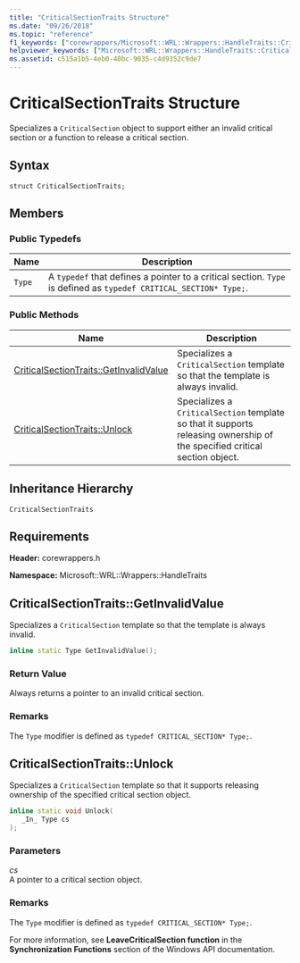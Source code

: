 ```yaml
---
title: "CriticalSectionTraits Structure"
ms.date: "09/26/2018"
ms.topic: "reference"
f1_keywords: ["corewrappers/Microsoft::WRL::Wrappers::HandleTraits::CriticalSectionTraits", "corewrappers/Microsoft::WRL::Wrappers::HandleTraits::CriticalSectionTraits::GetInvalidValue", "corewrappers/Microsoft::WRL::Wrappers::HandleTraits::CriticalSectionTraits::Unlock"]
helpviewer_keywords: ["Microsoft::WRL::Wrappers::HandleTraits::CriticalSectionTraits structure", "Microsoft::WRL::Wrappers::HandleTraits::CriticalSectionTraits::GetInvalidValue method", "Microsoft::WRL::Wrappers::HandleTraits::CriticalSectionTraits::Unlock method"]
ms.assetid: c515a1b5-4eb0-40bc-9035-c4d9352c9de7
---
```

# CriticalSectionTraits Structure

Specializes a `CriticalSection` object to support either an invalid critical section or a function to release a critical section.

## Syntax

```
struct CriticalSectionTraits;
```

## Members

### Public Typedefs

Name   | Description
------ | -----------------------------------------------------------------------------------------------------------------
`Type` | A `typedef` that defines a pointer to a critical section. `Type` is defined as `typedef CRITICAL_SECTION* Type;`.

### Public Methods

Name                                                       | Description
---------------------------------------------------------- | -----------------
[CriticalSectionTraits::GetInvalidValue](#getinvalidvalue) | Specializes a `CriticalSection` template so that the template is always invalid.
[CriticalSectionTraits::Unlock](#unlock)                   | Specializes a `CriticalSection` template so that it supports releasing ownership of the specified critical section object.

## Inheritance Hierarchy

`CriticalSectionTraits`

## Requirements

**Header:** corewrappers.h

**Namespace:** Microsoft::WRL::Wrappers::HandleTraits

## <a name="getinvalidvalue"></a> CriticalSectionTraits::GetInvalidValue

Specializes a `CriticalSection` template so that the template is always invalid.

```cpp
inline static Type GetInvalidValue();
```

### Return Value

Always returns a pointer to an invalid critical section.

### Remarks

The `Type` modifier is defined as `typedef CRITICAL_SECTION* Type;`.

## <a name="unlock"></a> CriticalSectionTraits::Unlock

Specializes a `CriticalSection` template so that it supports releasing ownership of the specified critical section object.

```cpp
inline static void Unlock(
   _In_ Type cs
);
```

### Parameters

*cs*<br/>
A pointer to a critical section object.

### Remarks

The `Type` modifier is defined as `typedef CRITICAL_SECTION* Type;`.

For more information, see **LeaveCriticalSection function** in the **Synchronization Functions** section of the Windows API documentation.
